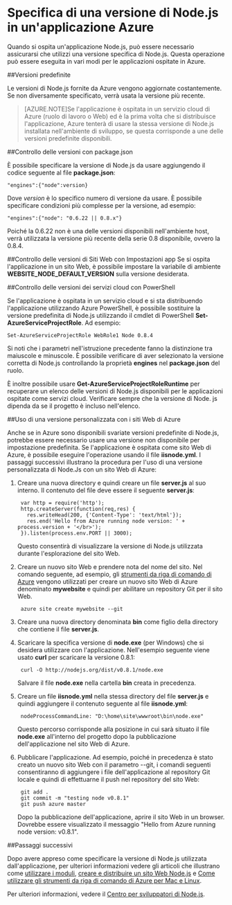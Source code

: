 <properties
	pageTitle="Specifica di una versione di Node.js"
	description="Informazioni su come specificare la versione di Node. js usata da Siti Web e Servizi cloud di Azure"
	services=""
	documentationCenter="nodejs"
	authors="rmcmurray"
	manager="wpickett"
	editor=""/>

<tags
	ms.service="multiple"
	ms.workload="na"
	ms.tgt_pltfrm="na"
	ms.devlang="nodejs"
	ms.topic="article"
	ms.date="01/09/2016"
	ms.author="robmcm"/>

# Specifica di una versione di Node.js in un'applicazione Azure

Quando si ospita un'applicazione Node.js, può essere necessario assicurarsi che utilizzi una versione specifica di Node.js. Questa operazione può essere eseguita in vari modi per le applicazioni ospitate in Azure.

##Versioni predefinite

Le versioni di Node.js fornite da Azure vengono aggiornate costantemente. Se non diversamente specificato, verrà usata la versione più recente.

> [AZURE.NOTE]Se l'applicazione è ospitata in un servizio cloud di Azure (ruolo di lavoro o Web) ed è la prima volta che si distribuisce l'applicazione, Azure tenterà di usare la stessa versione di Node.js installata nell'ambiente di sviluppo, se questa corrisponde a une delle versioni predefinite disponibili.

##Controllo delle versioni con package.json

È possibile specificare la versione di Node.js da usare aggiungendo il codice seguente al file **package.json**:

	"engines":{"node":version}

Dove *version* è lo specifico numero di versione da usare. È possibile specificare condizioni più complesse per la versione, ad esempio:

	"engines":{"node": "0.6.22 || 0.8.x"}

Poiché la 0.6.22 non è una delle versioni disponibili nell'ambiente host, verrà utilizzata la versione più recente della serie 0.8 disponibile, ovvero la 0.8.4.

##Controllo delle versioni di Siti Web con Impostazioni app
Se si ospita l'applicazione in un sito Web, è possibile impostare la variabile di ambiente **WEBSITE\_NODE\_DEFAULT\_VERSION** sulla versione desiderata.

##Controllo delle versioni dei servizi cloud con PowerShell

Se l'applicazione è ospitata in un servizio cloud e si sta distribuendo l'applicazione utilizzando Azure PowerShell, è possibile sostituire la versione predefinita di Node.js utilizzando il cmdlet di PowerShell **Set-AzureServiceProjectRole**. Ad esempio:

	Set-AzureServiceProjectRole WebRole1 Node 0.8.4

Si noti che i parametri nell'istruzione precedente fanno la distinzione tra maiuscole e minuscole. È possibile verificare di aver selezionato la versione corretta di Node.js controllando la proprietà **engines** nel **package.json** del ruolo.

È inoltre possibile usare **Get-AzureServiceProjectRoleRuntime** per recuperare un elenco delle versioni di Node.js disponibili per le applicazioni ospitate come servizi cloud. Verificare sempre che la versione di Node. js dipenda da se il progetto è incluso nell'elenco.

##Uso di una versione personalizzata con i siti Web di Azure

Anche se in Azure sono disponibili svariate versioni predefinite di Node.js, potrebbe essere necessario usare una versione non disponibile per impostazione predefinita. Se l'applicazione è ospitata come sito Web di Azure, è possibile eseguire l'operazione usando il file **iisnode.yml**. I passaggi successivi illustrano la procedura per l'uso di una versione personalizzata di Node.Js con un sito Web di Azure:

1. Creare una nuova directory e quindi creare un file **server.js** al suo interno. Il contenuto del file deve essere il seguente **server.js**:

		var http = require('http');
		http.createServer(function(req,res) {
		  res.writeHead(200, {'Content-Type': 'text/html'});
		  res.end('Hello from Azure running node version: ' + process.version + '</br>');
		}).listen(process.env.PORT || 3000);

	Questo consentirà di visualizzare la versione di Node.js utilizzata durante l'esplorazione del sito Web.

2. Creare un nuovo sito Web e prendere nota del nome del sito. Nel comando seguente, ad esempio, gli [strumenti da riga di comando di Azure] vengono utilizzati per creare un nuovo sito Web di Azure denominato **mywebsite** e quindi per abilitare un repository Git per il sito Web.

		azure site create mywebsite --git

3. Creare una nuova directory denominata **bin** come figlio della directory che contiene il file **server.js**.

4. Scaricare la specifica versione di **node.exe** (per Windows) che si desidera utilizzare con l'applicazione. Nell'esempio seguente viene usato **curl** per scaricare la versione 0.8.1:

		curl -O http://nodejs.org/dist/v0.8.1/node.exe

	Salvare il file **node.exe** nella cartella **bin** creata in precedenza.

5. Creare un file **iisnode.yml** nella stessa directory del file **server.js** e quindi aggiungere il contenuto seguente al file **iisnode.yml**:

		nodeProcessCommandLine: "D:\home\site\wwwroot\bin\node.exe"

	Questo percorso corrisponde alla posizione in cui sarà situato il file **node.exe** all'interno del progetto dopo la pubblicazione dell'applicazione nel sito Web di Azure.

6. Pubblicare l'applicazione. Ad esempio, poiché in precedenza è stato creato un nuovo sito Web con il parametro --git, i comandi seguenti consentiranno di aggiungere i file dell'applicazione al repository Git locale e quindi di effettuarne il push nel repository del sito Web:

		git add .
		git commit -m "testing node v0.8.1"
		git push azure master

	Dopo la pubblicazione dell'applicazione, aprire il sito Web in un browser. Dovrebbe essere visualizzato il messaggio "Hello from Azure running node version: v0.8.1".

##Passaggi successivi

Dopo avere appreso come specificare la versione di Node.js utilizzata dall'applicazione, per ulteriori informazioni vedere gli articoli che illustrano come [utilizzare i moduli], [creare e distribuire un sito Web Node.js] e [Come utilizzare gli strumenti da riga di comando di Azure per Mac e Linux].

Per ulteriori informazioni, vedere il [Centro per sviluppatori di Node.js](/develop/nodejs/).

[Come utilizzare gli strumenti da riga di comando di Azure per Mac e Linux]: xplat-cli-install.md
[strumenti da riga di comando di Azure]: xplat-cli-install.md
[utilizzare i moduli]: nodejs-use-node-modules-azure-apps.md
[creare e distribuire un sito Web Node.js]: web-sites-nodejs-develop-deploy-mac.md

<!---HONumber=AcomDC_0114_2016-->